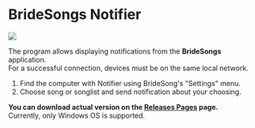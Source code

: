 # BrideSongs Notifier

<img src="https://i.ibb.co/nbZRVWV/2.png" />

The program allows displaying notifications from the **BrideSongs** application.  
For a successful connection, devices must be on the same local network.

1) Find the computer with Notifier using BrideSong's "Settings" menu.
2) Choose song or songlist and send notification about your choosing.

**You can download actual version on the [Releases Pages](https://github.com/daniil-stupakevich/BrideSongsNotifier/releases) page.**    
Currently, only Windows OS is supported. 
